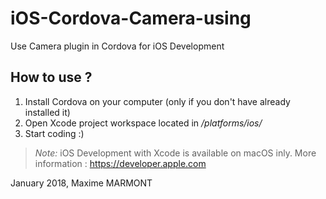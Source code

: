 # iOS-Cordova-Camera-using
Use Camera plugin in Cordova for iOS Development

## How to use ?
1. Install Cordova on your computer (only if you don't have already installed it)
2. Open Xcode project workspace located in */platforms/ios/*
3. Start coding :)

> *Note:* iOS Development with Xcode is available on macOS inly.
> More information : https://developer.apple.com

January 2018, Maxime MARMONT

